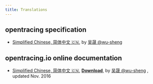 ```yaml
---
title: Translations
---
```


## opentracing specification

* [Simplified Chinese, 简体中文 🇨🇳](https://github.com/opentracing-contrib/opentracing-specification-zh), by [吴晟 @wu-sheng](https://github.com/wu-sheng)

## opentracing.io online documentation

* [Simplified Chinese, 简体中文 🇨🇳](https://wu-sheng.gitbooks.io/opentracing-io/content/), [**Download**](https://www.gitbook.com/download/pdf/book/wu-sheng/opentracing-io), by [吴晟 @wu-sheng](https://github.com/wu-sheng) , updated Nov. 2016
